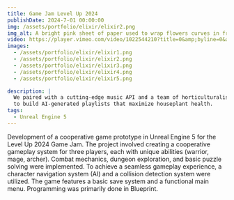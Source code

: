 ```yaml
---
title: Game Jam Level Up 2024
publishDate: 2024-7-01 00:00:00
img: /assets/portfolio/elixir/elixir2.png
img_alt: A bright pink sheet of paper used to wrap flowers curves in front of rich blue background
video: https://player.vimeo.com/video/1022544210?title=0&amp;byline=0&amp;portrait=0&amp;badge=0&amp;autopause=0&amp;player_id=0&amp;app_id=58479
images:
  - /assets/portfolio/elixir/elixir1.png
  - /assets/portfolio/elixir/elixir2.png
  - /assets/portfolio/elixir/elixir3.png
  - /assets/portfolio/elixir/elixir4.png
  - /assets/portfolio/elixir/elixir5.png

description: |
  We paired with a cutting-edge music API and a team of horticulturalists
  to build AI-generated playlists that maximize houseplant health.
tags:
  - Unreal Engine 5
---
```


Development of a cooperative game prototype in Unreal Engine 5 for the Level Up 2024 Game Jam. The project involved creating a cooperative gameplay system for three players, each with unique abilities (warrior, mage, archer). Combat mechanics, dungeon exploration, and basic puzzle solving were implemented. To achieve a seamless gameplay experience, a character navigation system (AI) and a collision detection system were utilized. The game features a basic save system and a functional main menu. Programming was primarily done in Blueprint.